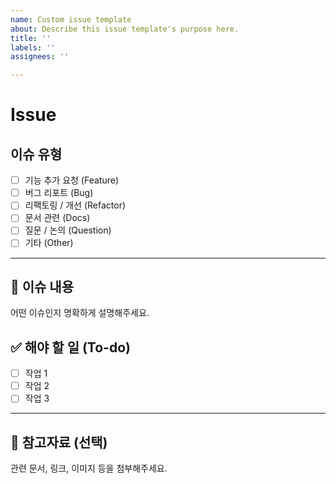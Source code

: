 ```yaml
---
name: Custom issue template
about: Describe this issue template's purpose here.
title: ''
labels: ''
assignees: ''

---
```


# Issue
## 이슈 유형

- [ ] 기능 추가 요청 (Feature)
- [ ] 버그 리포트 (Bug)
- [ ] 리팩토링 / 개선 (Refactor)
- [ ] 문서 관련 (Docs)
- [ ] 질문 / 논의 (Question)
- [ ] 기타 (Other)

---

## 📝 이슈 내용

어떤 이슈인지 명확하게 설명해주세요.

## ✅ 해야 할 일 (To-do)

- [ ] 작업 1
- [ ] 작업 2
- [ ] 작업 3

---

## 📎 참고자료 (선택)

관련 문서, 링크, 이미지 등을 첨부해주세요.